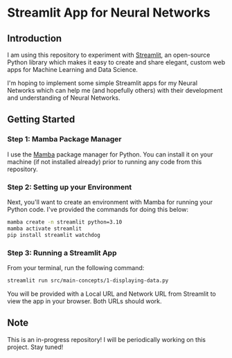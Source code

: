 # Streamlit App for Neural Networks

## Introduction

I am using this repository to experiment with [Streamlit](https://streamlit.io/), an open-source Python library which makes it easy to create and share elegant, custom web apps for Machine Learning and Data Science.

I'm hoping to implement some simple Streamlit apps for my Neural Networks which can help me (and hopefully others) with their development and understanding of Neural Networks.

## Getting Started

### Step 1: Mamba Package Manager

I use the [Mamba](https://mamba.readthedocs.io/en/latest/index.html) package manager for Python. You can install it on your machine (if not installed already) prior to running any code from this repository.

### Step 2: Setting up your Environment

Next, you'll want to create an environment with Mamba for running your Python code. I've provided the commands for doing this below:

```bash
mamba create -n streamlit python=3.10
mamba activate streamlit
pip install streamlit watchdog
```

### Step 3: Running a Streamlit App

From your terminal, run the following command:

```bash
streamlit run src/main-concepts/1-displaying-data.py
```

You will be provided with a Local URL and Network URL from Streamlit to view the app in your browser. Both URLs should work.

## Note

This is an in-progress repository! I will be periodically working on this project. Stay tuned!